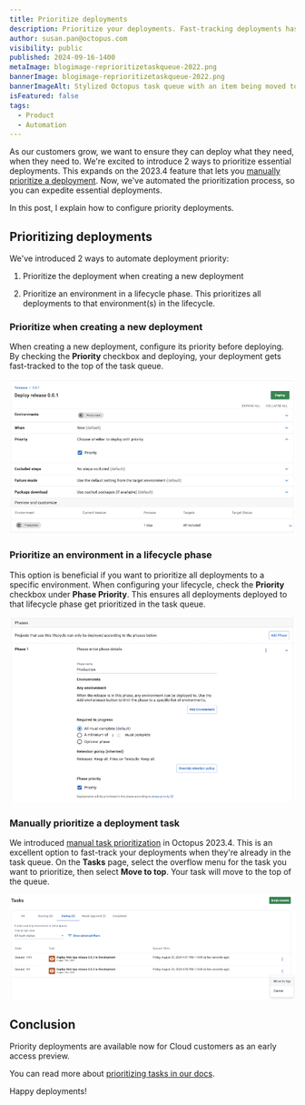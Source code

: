 ```yaml
---
title: Prioritize deployments
description: Prioritize your deployments. Fast-tracking deployments has never been easier. 
author: susan.pan@octopus.com
visibility: public
published: 2024-09-16-1400
metaImage: blogimage-reprioritizetaskqueue-2022.png
bannerImage: blogimage-reprioritizetaskqueue-2022.png
bannerImageAlt: Stylized Octopus task queue with an item being moved to number one position.
isFeatured: false
tags: 
  - Product
  - Automation
---
```


As our customers grow, we want to ensure they can deploy what they need, when they need to. We're excited to introduce 2 ways to prioritize essential deployments. This expands on the 2023.4 feature that lets you [manually prioritize a deployment](https://octopus.com/blog/reprioritize-task-queue). Now, we've automated the prioritization process, so you can expedite essential deployments.

In this post, I explain how to configure priority deployments.

## Prioritizing deployments

We've introduced 2 ways to automate deployment priority:

1. Prioritize the deployment when creating a new deployment

2. Prioritize an environment in a lifecycle phase. This prioritizes all deployments to that environment(s) in the lifecycle.

### Prioritize when creating a new deployment

When creating a new deployment, configure its priority before deploying. By checking the **Priority** checkbox and deploying, your deployment gets fast-tracked to the top of the task queue.

![Configure priority when creating a new deployment](priority-deployments-create-deployment.png)

### Prioritize an environment in a lifecycle phase

This option is beneficial if you want to prioritize all deployments to a specific environment. When configuring your lifecycle, check the **Priority** checkbox under **Phase Priority**. This ensures all deployments deployed to that lifecycle phase get prioritized in the task queue.

![Configure priority for an environment in a lifecycle phase](priority-deployments-lifecycle-phase.png)

### Manually prioritize a deployment task

We introduced [manual task prioritization](https://octopus.com/blog/reprioritize-task-queue) in Octopus 2023.4. This is an excellent option to fast-track your deployments when they're already in the task queue. On the **Tasks** page, select the overflow menu for the task you want to prioritize, then select **Move to top**. Your task will move to the top of the queue.

![Fast-track your deployment by manually moving to top](priority-deployments-move-to-top.png)

## Conclusion

Priority deployments are available now for Cloud customers as an early access preview.

You can read more about [prioritizing tasks in our docs](https://octopus.com/docs/tasks/prioritize-tasks).

Happy deployments!